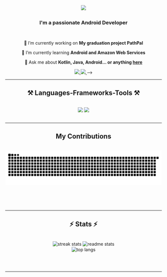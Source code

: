 <h1 align="center">
    <img src="https://readme-typing-svg.herokuapp.com/?font=Righteous&size=35&center=true&vCenter=true&width=500&height=70&duration=4000&lines=Hi+There!+👋;+I'm+Baha+Kuzudişli!;" />
</h1>

<h3 align="center">I'm a passionate Android Developer</h3>

<br/>

<div align="center">
 
 🔭 I’m currently working on **My graduation project PathPal**
 
 🌱 I’m currently learning **Android and Amazon Web Services**

💬 Ask me about **Kotlin, Java, Android... or anything [here](baha71434@gmail.com)**


 </div>
 
<div align="center"> 
  <a href="mailto:baha71434@gmail.com">
    <img src="https://img.shields.io/badge/Gmail-333333?style=for-the-badge&logo=gmail&logoColor=red" />
  </a>
  <a href="http://www.linkedin.com/in/baha-kuzudisli" target="_blank">
    <img src="https://img.shields.io/badge/LinkedIn-0077B5?style=for-the-badge&logo=linkedin&logoColor=white" target="_blank" />
  </a>
 <!-- <a href="https://bahakuzudisli.github.io" target="_blank">
     <img src="https://img.shields.io/badge/Portfolio-FF5722?style=for-the-badge&logo=todoist&logoColor=white" target="_blank" /> <!-- sqlite, safari, google-chrome are other good icon options -->
  </a>
    -->
</div>

 <hr/>
 
<h2 align="center">⚒️ Languages-Frameworks-Tools ⚒️</h2>
<br/>
<div align="center">
    <img src="https://skillicons.dev/icons?i=kotlin,java,android,git,github,gitlab,androidstudio,api" />
    <img src="https://skillicons.dev/icons?i=firebase,room,dbbrowser,sqlite,mssql,figma,unity,c#" /><br>
</div>

<br/>
<hr/>

<div align="center">
  <h2> My Contributions </h2>
  <br>
  <img alt="snake eating my contributions" src="https://raw.githubusercontent.com/bahakuzudisli/bahakuzudisli/output/github-contribution-grid-snake.svg" />
  
  <br/><br/><br/>
</div>

<hr/>

<h2 align="center">⚡ Stats ⚡</h2>
<br>
<div align=center>
  <img width=390 src="https://streak-stats.demolab.com/?user=bahakuzudisli&count_private=true&theme=react&border_radius=10" alt="streak stats"/>
  <img width=390 src="https://github-readme-stats.vercel.app/api?username=bahakuzudisli&count_private=true&show_icons=true&theme=react&rank_icon=github&border_radius=10" alt="readme stats" />
  <br/>
  <img width=325 align="center" src="https://github-readme-stats.vercel.app/api/top-langs/?username=bahakuzudisli&hide=HTML&langs_count=8&layout=compact&theme=react&border_radius=10&size_weight=0.5&count_weight=0.5&exclude_repo=github-readme-stats" alt="top langs" />
</div>

<br/><br/>

<hr/>

